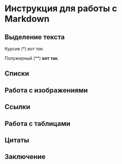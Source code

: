 # Инструкция для работы с Markdown

## Выделение текста

Курсив (*) *вот так*.

Полужирный (**) **вот так**.

## Списки

## Работа с изображениями

## Ссылки

## Работа с таблицами

## Цитаты 

## Заключение